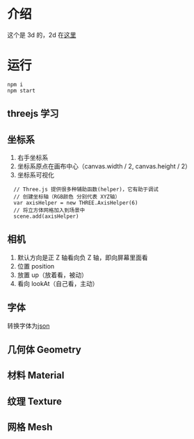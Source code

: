 # 介绍

这个是 3d 的，2d 在[这里](https://github.com/uncoder-/happyNewYear)

# 运行

```shell
npm i
npm start
```

## threejs 学习

## 坐标系

1. 右手坐标系
2. 坐标系原点在画布中心（canvas.width / 2, canvas.height / 2）
3. 坐标系可视化

```
  // Three.js 提供很多种辅助函数(helper)，它有助于调试
  // 创建坐标轴（RGB颜色 分别代表 XYZ轴）
  var axisHelper = new THREE.AxisHelper(6)
  // 将立方体网格加入到场景中
  scene.add(axisHelper)
```

## 相机

1. 默认方向是正 Z 轴看向负 Z 轴，即向屏幕里面看
2. 位置 position
3. 放置 up（放着看，被动）
4. 看向 lookAt（自己看，主动）

## 字体

转换字体为[json](https://gero3.github.io/facetype.js/)

## 几何体 Geometry

## 材料 Material

## 纹理 Texture

## 网格 Mesh
